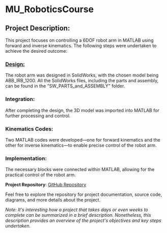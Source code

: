# MU_RoboticsCourse

## Project Description:

This project focuses on controlling a 6DOF robot arm in MATLAB using forward and inverse kinematics. The following steps were undertaken to achieve the desired outcome:

### [Design:](https://github.com/abdelrahman1532001/MU_RoboticsCourse/tree/main/SW_PARTS_and_ASSEMPLY)
The robot arm was designed in SolidWorks, with the chosen model being ABB_IRB_1200. All the SolidWorks files, including the parts and assembly, can be found in the "SW_PARTS_and_ASSEMBLY" folder.

### Integration:
After completing the design, the 3D model was imported into MATLAB for further processing and control.

### Kinematics Codes:
Two MATLAB codes were developed—one for forward kinematics and the other for inverse kinematics—to enable precise control of the robot arm.

### Implementation:
The necessary blocks were connected within MATLAB, allowing for the practical control of the robot arm.

**Project Repository**: [GitHub Repository](https://github.com/abdelrahman1532001/MU_RoboticsCourse)

Feel free to explore the repository for project documentation, source code, diagrams, and more details about the project.

*Note: It's interesting how a project that takes days or even weeks to complete can be summarized in a brief description. Nonetheless, this description provides an overview of the project's objectives and key steps undertaken.*
